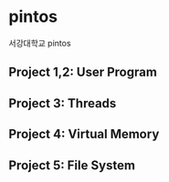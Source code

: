 # pintos

서강대학교 pintos

## Project 1,2: User Program

## Project 3: Threads

## Project 4: Virtual Memory

## Project 5: File System
